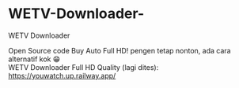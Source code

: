 # WETV-Downloader-
WETV Downloader

Open Source code Buy Auto Full HD!
pengen tetap nonton, ada cara alternatif kok 😁  
WETV Downloader Full HD Quality (lagi dites):  https://youwatch.up.railway.app/
